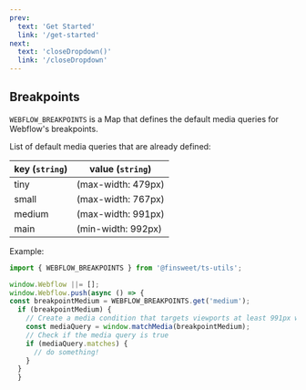 ```yaml
---
prev: 
  text: 'Get Started'
  link: '/get-started'
next:
  text: 'closeDropdown()'
  link: '/closeDropdown'
---
```


## Breakpoints

`WEBFLOW_BREAKPOINTS` is a Map that defines the default media queries for Webflow's breakpoints.

List of default media queries that are already defined:

| key (`string`) | value (`string`)   |
| -------------- | ------------------ |
| tiny           | (max-width: 479px) |
| small          | (max-width: 767px) |
| medium         | (max-width: 991px) |
| main           | (min-width: 992px) |

Example:

```ts
import { WEBFLOW_BREAKPOINTS } from '@finsweet/ts-utils';

window.Webflow ||= [];
window.Webflow.push(async () => {
const breakpointMedium = WEBFLOW_BREAKPOINTS.get('medium');
  if (breakpointMedium) {
    // Create a media condition that targets viewports at least 991px wide
    const mediaQuery = window.matchMedia(breakpointMedium);
    // Check if the media query is true
    if (mediaQuery.matches) {
      // do something!
    }
  }
  }
```